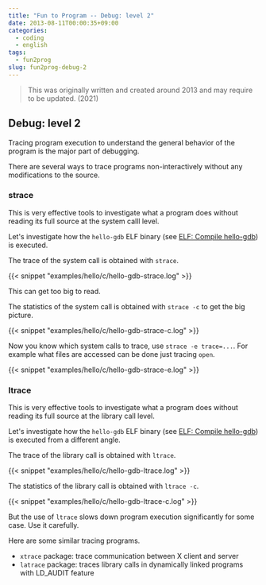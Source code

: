 ```yaml
---
title: "Fun to Program -- Debug: level 2"
date: 2013-08-11T00:00:35+09:00
categories:
  - coding
  - english
tags:
  - fun2prog
slug: fun2prog-debug-2
---
```


> This was originally written and created around 2013 and may require to be
> updated. (2021)

## Debug: level 2

Tracing program execution to understand the general behavior of the program is
the major part of debugging.

There are several ways to trace programs non-interactively without any modifications to the source.

### strace

This is very effective tools to investigate what a program does without
reading its full source at the system calll level.

Let's investigate how the `hello-gdb` ELF binary
(see [ELF: Compile hello-gdb](/en/2013/08/09/fun2prog-elf/#compile-hello-gdb)) is executed.

The trace of the system call is obtained with `strace`.


{{< snippet "examples/hello/c/hello-gdb-strace.log" >}}


This can get too big to read.

The statistics of the system call is obtained with `strace -c` to get the big picture.


{{< snippet "examples/hello/c/hello-gdb-strace-c.log" >}}


Now you know which system calls to trace, use `strace -e trace=...`.  For
example what files are accessed can be done just tracing `open`.


{{< snippet "examples/hello/c/hello-gdb-strace-e.log" >}}


### ltrace

This is very effective tools to investigate what a program does without
reading its full source at the library call level.

Let's investigate how the `hello-gdb` ELF binary
(see [ELF: Compile hello-gdb](/en/2013/08/09/fun2prog-elf/#compile-hello-gdb)) is executed from a different angle.

The trace of the library call is obtained with `ltrace`.


{{< snippet "examples/hello/c/hello-gdb-ltrace.log" >}}


The statistics of the library call is obtained with `ltrace -c`.


{{< snippet "examples/hello/c/hello-gdb-ltrace-c.log" >}}


But the use of `ltrace` slows down program execution significantly for some
case.  Use it carefully.

Here are some similar tracing programs.

* `xtrace` package: trace communication between X client and server
* `latrace` package: traces library calls in dynamically linked programs with LD_AUDIT feature


<!-- vim: set sw=2 sts=2 ai si et tw=79 ft=markdown: -->
